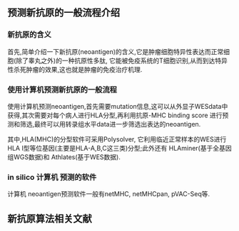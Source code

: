 ## 预测新抗原的一般流程介绍

### 新抗原的含义
首先,简单介绍一下新抗原(neoantigen)的含义,它是肿瘤细胞特异性表达而正常细胞(除了睾丸之外)的一种抗原性多肽, 它能被免疫系统的T细胞识别,从而到达特异性杀死肿瘤的效果,这也就是肿瘤的免疫治疗机理.

### 使用计算机预测新抗原的一般流程

使用计算机预测neoantigen,首先需要mutation信息,这可以从外显子WESdata中获得,其次需要对每个病人进行HLA分型,再利用抗原-MHC binding score 进行预测和筛选,最终可以用转录组水平data进一步筛选出表达的neoantigen.

其中,HLA(MHC)的分型软件可采用Polysolver, 它利用临近正常样本的WES进行HLA I型等位基因(主要是HLA-A,B,C这三类)分型;此外还有 HLAminer(基于全基因组WGS数据)和 Athlates(基于WES数据).

### in silico 计算机 预测的软件

计算机 neoantigen预测软件一般有netMHC, netMHCpan, pVAC-Seq等.


## 新抗原算法相关文献




